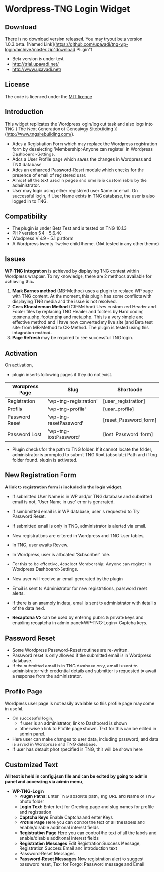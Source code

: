 # **Wordpress-TNG Login Widget** # 
## **Download**
There is no download version released. You may tryout beta version 1.0.3.beta. 
[Named Link](https://github.com/upavadi/tng-wp-login/archive/master.zip"download Plugin")

 - Beta version is under test
 - http://trial.upavadi.net/ 
 - http://www.upavadi.net/

## **License**
The code is licenced under the [MIT licence](http://opensource.org/licenses/MIT)

## **Introduction**
This widget replicates the Wordpress login/log out task and also logs into TNG ( The Next Generation of Genealogy Sitebuilding )](http://www.tngsitebuilding.com/).
- Adds a Registration Form which may replace the Wordpress registration form by deselecting 'Membership>Anyone can register' in Wordpress Dashboard>Settings.
- Adds a User Profile page which saves the changes in Wordpress and TNG database
- Adds an enhanced Password-Reset module which checks for the presence of email of registered user.
- Almost all the text used in pages and emails is customisable by the administrator.
- User may login using either registered user Name or email. On successful login, if User Name exists in TNG database, the user is also logged in to TNG.

## **Compatibility**
- The plugin is under Beta Test and is tested on TNG 10.1.3
- PHP version 5.4 - 5.6.40
-  Wordpress V 4.9 - 5.1 platform
- A Wordpress twenty Twelve child theme. (Not tested in any other theme)

## **Issues**
**WP-TNG Integration** is achieved by displaying TNG content within Wordpress wrapper. 
To my knowledge, there are 2 methods available for achieving this.

1. **Mark Barnes method** (MB-Method) uses a plugin to replace WP page with TNG content.
At the moment, this plugin has some conflicts with displaying TNG media and the issue is not resolved.
2. **Cees Kloosterman Method** (CK-Method) Uses customized Header and Footer files by replacing TNG Header and footers by Hard coding topmenu.php, footer.php and meta.php. This is a very simple and effective method and I have now converted my live site (and Beta test site) from MB-Method to CK-Method. The plugin is tested using this integration method.
3. **Page Refresh** may be required to see successful TNG login. 


## **Activation**
On activation, 
 - plugin inserts following pages if they do not exist. 

Wordpress Page | Slug | Shortcode 
---------------|------|----------
Registration   | 'wp-tng-registration'|[user_registration] 
Profile        |  'wp-tng-profile'    |[user_profile]
Password Reset |'wp-tng-resetPassword'|[reset_Password_form]
Password Lost  | 'wp-tng-lostPassword'|[lost_Password_form]

- Plugin checks for the path to TNG folder. If it cannot locate the folder, administrator is prompted to submit TNG Root (absolute) Path  and if tng folder found, plugin is activated. 

## **New Registration Form**
  **A link to registration form is included in the login widget.**
 - If submitted User Name is in WP and/or TNG  database and  submitted email is not,  'User Name in use' error is generated. 
 - If sumbmitted email is in WP database, user is requested to Try Password Reset.
 - If submitted email is only in TNG, administrator is alerted via email.
 - New registrations are entered in Wordpress and TNG User tables.
 - In TNG,  user awaits Review.
 - In Wordpress, user is allocated 'Subscriber' role. 
 - For this to be effective, deselect Membership: Anyone can register in Wordpress Dashboard>Settings. 
  - New user will receive an email generated by the plugin.
  - Email is sent to Administrator for new registrations, password reset alerts.
  - If there is an anamoly in data, email is sent to administrator with detail s of the data held.

  - **Recaptcha V2** can be used by entering public & private keys and enabling recaptcha in admin panel>WP-TNG-Login> Captcha keys.

## **Password Reset**
 - Some Wordpress Password-Reset routines are re-written. 
 -  Password reset is only allowed if the submitted email is in Wordpress database. 
 - If the submitted email is in TNG database only, email is sent to administrator with credential details and submitter is requested to await a response from the administrator.

 ## **Profile Page**
 Wordpress user page is not easily available so this profile page may come in useful. 
 - On successful login, 
   - if user is an administrator, link to Dashboard is shown
   - otherwise a link to Profile page shown. Text for this can be edited in admin panel.
 - Here user can  make changes to user data, including password, and data is saved in Wordpress and TNG database.
 - If user has default phot specified in TNG, this will be shown here.  


## **Customized Text**
**All text is held in config.json file and can be edited by going to admin panel and accessing via admin menu,**
- **WP-TNG-Login**
  - **Plugin Paths**: Enter TNG absolute path, Tng URL and Name of TNG photo folder
  - **Login Text:** Enter text for Greeting,page and slug names for profile and registration   
  - **Captcha Keys** Enable Captcha and enter Keys
  - **Profile Page** Here you can control the text of all the labels and enable/disable additional interest fields
  - **Registration Page** Here you can control the text of all the labels and enable/disable additional interest fields
  - **Registration Messages** Edit Registration Success Message, Registration Success Email and Introduction text 
  - Password-Reset Messages
  - **Password-Reset Messages** New registration alert to suggest password reset, Text for Forgot Password message and  Email




